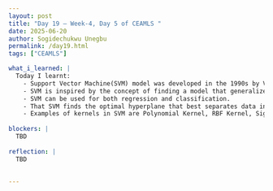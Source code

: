```yaml
---
layout: post
title: "Day 19 – Week-4, Day 5 of CEAMLS "
date: 2025-06-20
author: Sogidechukwu Unegbu
permalink: /day19.html
tags: ["CEAMLS"]

what_i_learned: |  
  Today I learnt:
    - Support Vector Machine(SVM) model was developed in the 1990s by Vladimir Vapnik and his colleagues at AT&T Bell Labs.
    - SVM is inspired by the concept of finding a model that generalizes well, not just fits training data.
    - SVM can be used for both regression and classification.
    - That SVM finds the optimal hyperplane that best separates data into classes with the maximum margin (margin being the distance to nearest data points, called support vectors). It uses kernels to handle non-linear data.
    - Examples of kernels in SVM are Polynomial Kernel, RBF Kernel, Sigmoid Kernel. SOme uses of SVM is text prediction, and image classification.
  
blockers: |
  TBD
  
reflection: |
  TBD
  
   
---
```

